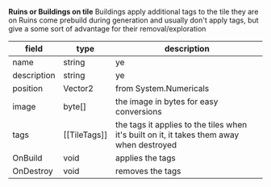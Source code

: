 **Ruins or Buildings on tile**
Buildings apply additional tags to the tile they are on
Ruins come prebuild during generation and usually don't apply tags, but give a some sort of advantage for their removal/exploration

| field       | type         | description                                                                               |
| ----------- | ------------ | ----------------------------------------------------------------------------------------- |
| name        | string       | ye                                                                                        |
| description | string       | ye                                                                                        |
| position    | Vector2      | from System.Numericals                                                                    |
| image       | byte[]       | the image in bytes for easy conversions                                                   |
| tags        | [[TileTags]] | the tags it applies to the tiles when it's built on it, it takes them away when destroyed |
| OnBuild     | void         | applies the tags                                                                          |
| OnDestroy   | void         | removes the tags                                                                          |
